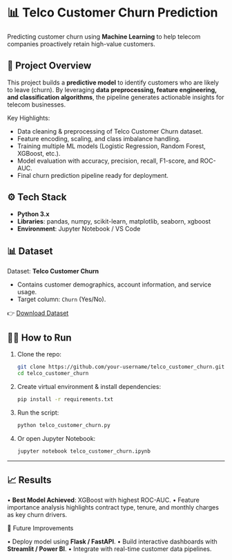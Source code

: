 # 📊 Telco Customer Churn Prediction

Predicting customer churn using **Machine Learning** to help telecom companies proactively retain high-value customers.

## 🚀 Project Overview

This project builds a **predictive model** to identify customers who are likely to leave (churn).
By leveraging **data preprocessing, feature engineering, and classification algorithms**, the pipeline generates actionable insights for telecom businesses.

Key Highlights:

* Data cleaning & preprocessing of Telco Customer Churn dataset.
* Feature encoding, scaling, and class imbalance handling.
* Training multiple ML models (Logistic Regression, Random Forest, XGBoost, etc.).
* Model evaluation with accuracy, precision, recall, F1-score, and ROC-AUC.
* Final churn prediction pipeline ready for deployment.


## ⚙️ Tech Stack

* **Python 3.x**
* **Libraries**: pandas, numpy, scikit-learn, matplotlib, seaborn, xgboost
* **Environment**: Jupyter Notebook / VS Code

## 📊 Dataset

Dataset: **Telco Customer Churn**

* Contains customer demographics, account information, and service usage.
* Target column: `Churn` (Yes/No).

👉 [Download Dataset](https://www.kaggle.com/blastchar/telco-customer-churn)

## 🧑‍💻 How to Run

1. Clone the repo:

   ```bash
   git clone https://github.com/your-username/telco_customer_churn.git
   cd telco_customer_churn
   ```

2. Create virtual environment & install dependencies:

   ```bash
   pip install -r requirements.txt
   ```

3. Run the script:

   ```bash
   python telco_customer_churn.py
   ```

4. Or open Jupyter Notebook:

   ```bash
   jupyter notebook telco_customer_churn.ipynb
   ```

---

## 📈 Results

• **Best Model Achieved**: XGBoost with highest ROC-AUC.
• Feature importance analysis highlights contract type, tenure, and monthly charges as key churn drivers.

🚀 Future Improvements

• Deploy model using **Flask / FastAPI**.
• Build interactive dashboards with **Streamlit / Power BI**.
• Integrate with real-time customer data pipelines.
